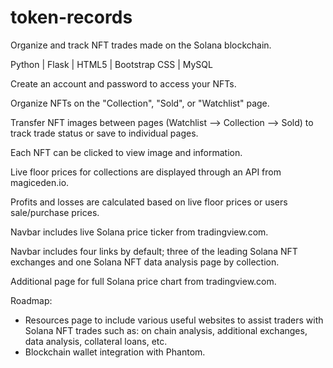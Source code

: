 # token-records
Organize and track NFT trades made on the Solana blockchain.

Python | Flask | HTML5 | Bootstrap CSS | MySQL

Create an account and password to access your NFTs.

Organize NFTs on the "Collection", "Sold", or "Watchlist" page.

Transfer NFT images between pages (Watchlist --> Collection --> Sold) to track trade status or save to individual pages. 

Each NFT can be clicked to view image and information.

Live floor prices for collections are displayed through an API from magiceden.io.

Profits and losses are calculated based on live floor prices or users sale/purchase prices.

Navbar includes live Solana price ticker from tradingview.com.

Navbar includes four links by default; three of the leading Solana NFT exchanges and one Solana NFT data analysis page by collection.

Additional page for full Solana price chart from tradingview.com.

Roadmap:
  - Resources page to include various useful websites to assist traders with Solana NFT trades such as: on chain analysis, additional exchanges, data analysis, collateral loans, etc. 
  - Blockchain wallet integration with Phantom. 
